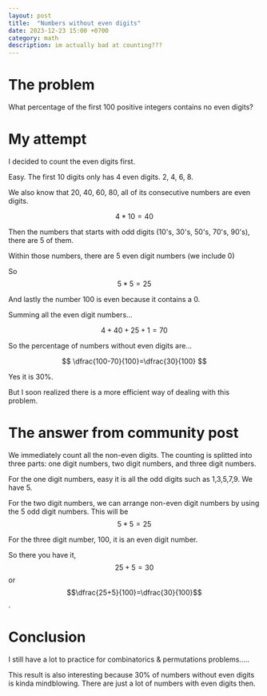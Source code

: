 ```yaml
---
layout: post
title:  "Numbers without even digits"
date: 2023-12-23 15:00 +0700
category: math
description: im actually bad at counting???
---
```

<script src="https://cdn.mathjax.org/mathjax/latest/MathJax.js?config=TeX-AMS-MML_HTMLorMML" type="text/javascript"></script>

# The problem

What percentage of the first 100 positive integers contains no even digits?

# My attempt

I decided to count the even digits first.

Easy. The first 10 digits only has 4 even digits. 2, 4, 6, 8.

We also know that 20, 40, 60, 80, all of its consecutive numbers are even digits.

$$
4*10 = 40
$$

Then the numbers that starts with odd digits (10's, 30's, 50's, 70's, 90's), there are 5 of them.

Within those numbers, there are 5 even digit numbers (we include 0)

So $$5*5=25$$

And lastly the number 100 is even because it contains a 0.

Summing all the even digit numbers...

$$
4+40+25+1=70
$$

So the percentage of numbers without even digits are...

$$
\dfrac{100-70}{100}=\dfrac{30}{100}
$$

Yes it is 30%.

But I soon realized there is a more efficient way of dealing with this problem.

# The answer from community post

We immediately count all the non-even digits. The counting is splitted into three parts: one digit numbers, two digit numbers, and three digit numbers.

For the one digit numbers,
easy it is all the odd digits such as 1,3,5,7,9. We have 5.

For the two digit numbers,
we can arrange non-even digit numbers by using the 5 odd digit numbers. This will be $$5*5=25$$

For the three digit number, 100, it is an even digit number.

So there you have it, $$25+5=30$$ or $$\dfrac{25+5}{100}=\dfrac{30}{100}$$.

# Conclusion
I still have a lot to practice for combinatorics & permutations problems.....

This result is also interesting because 30% of numbers without even digits is kinda mindblowing. There are just a lot of numbers with even digits then.